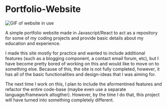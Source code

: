 # Portfolio-Website

![GIF of website in use](https://media.giphy.com/media/wzaAxOIRAfkZnnySNd/giphy.gif)

A simple portfolio website made in Javascript/React to act as a repository for some of my coding projects and provide basic details about my education and experience.

I made this site mostly for practice and wanted to include additional features (such as a blogging component, a contact email forum, etc), but I have become pretty bored of working on this and would like to move on to something else. Because of this, the site is not fully completed, however, it has all of the basic functionalities and design-ideas that I was aiming for. 

The next time I work on this, I plan to include the aformentined features and refactor the entire code-base (maybe even use a separate language/framework altogther). However, by the time I do that, this project will have turned into something completely different. 
